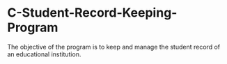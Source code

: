 # C-Student-Record-Keeping-Program
The objective of the program is to keep and manage the student record of  an educational institution.
